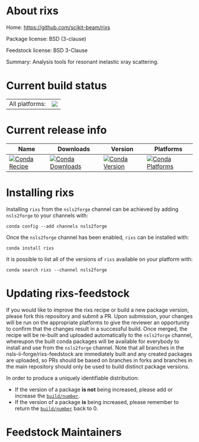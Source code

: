 About rixs
==========

Home: https://github.com/scikit-beam/rixs

Package license: BSD (3-clause)

Feedstock license: BSD 3-Clause

Summary: Analysis tools for resonant inelastic xray scattering.



Current build status
====================


<table><tr><td>All platforms:</td>
    <td>
      <a href="https://dev.azure.com/nsls2forge/nsls2forge/_build/latest?definitionId=95&branchName=master">
        <img src="https://dev.azure.com/nsls2forge/nsls2forge/_apis/build/status/rixs-feedstock?branchName=master">
      </a>
    </td>
  </tr>
</table>

Current release info
====================

| Name | Downloads | Version | Platforms |
| --- | --- | --- | --- |
| [![Conda Recipe](https://img.shields.io/badge/recipe-rixs-green.svg)](https://anaconda.org/nsls2forge/rixs) | [![Conda Downloads](https://img.shields.io/conda/dn/nsls2forge/rixs.svg)](https://anaconda.org/nsls2forge/rixs) | [![Conda Version](https://img.shields.io/conda/vn/nsls2forge/rixs.svg)](https://anaconda.org/nsls2forge/rixs) | [![Conda Platforms](https://img.shields.io/conda/pn/nsls2forge/rixs.svg)](https://anaconda.org/nsls2forge/rixs) |

Installing rixs
===============

Installing `rixs` from the `nsls2forge` channel can be achieved by adding `nsls2forge` to your channels with:

```
conda config --add channels nsls2forge
```

Once the `nsls2forge` channel has been enabled, `rixs` can be installed with:

```
conda install rixs
```

It is possible to list all of the versions of `rixs` available on your platform with:

```
conda search rixs --channel nsls2forge
```




Updating rixs-feedstock
=======================

If you would like to improve the rixs recipe or build a new
package version, please fork this repository and submit a PR. Upon submission,
your changes will be run on the appropriate platforms to give the reviewer an
opportunity to confirm that the changes result in a successful build. Once
merged, the recipe will be re-built and uploaded automatically to the
`nsls2forge` channel, whereupon the built conda packages will be available for
everybody to install and use from the `nsls2forge` channel.
Note that all branches in the nsls-ii-forge/rixs-feedstock are
immediately built and any created packages are uploaded, so PRs should be based
on branches in forks and branches in the main repository should only be used to
build distinct package versions.

In order to produce a uniquely identifiable distribution:
 * If the version of a package **is not** being increased, please add or increase
   the [``build/number``](https://conda.io/docs/user-guide/tasks/build-packages/define-metadata.html#build-number-and-string).
 * If the version of a package **is** being increased, please remember to return
   the [``build/number``](https://conda.io/docs/user-guide/tasks/build-packages/define-metadata.html#build-number-and-string)
   back to 0.

Feedstock Maintainers
=====================


